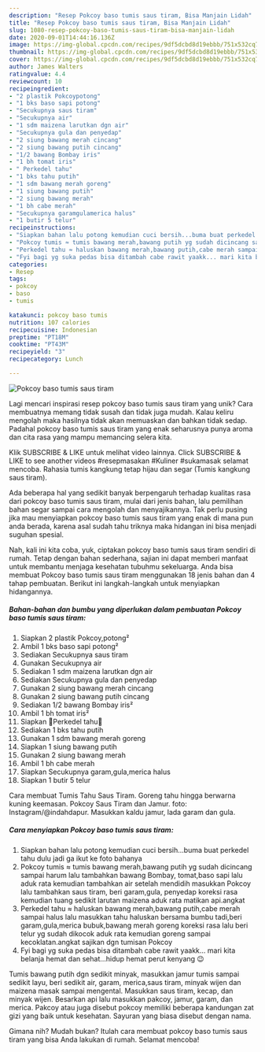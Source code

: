 ```yaml
---
description: "Resep Pokcoy baso tumis saus tiram, Bisa Manjain Lidah"
title: "Resep Pokcoy baso tumis saus tiram, Bisa Manjain Lidah"
slug: 1080-resep-pokcoy-baso-tumis-saus-tiram-bisa-manjain-lidah
date: 2020-09-01T14:44:16.136Z
image: https://img-global.cpcdn.com/recipes/9df5dcbd8d19ebbb/751x532cq70/pokcoy-baso-tumis-saus-tiram-foto-resep-utama.jpg
thumbnail: https://img-global.cpcdn.com/recipes/9df5dcbd8d19ebbb/751x532cq70/pokcoy-baso-tumis-saus-tiram-foto-resep-utama.jpg
cover: https://img-global.cpcdn.com/recipes/9df5dcbd8d19ebbb/751x532cq70/pokcoy-baso-tumis-saus-tiram-foto-resep-utama.jpg
author: James Walters
ratingvalue: 4.4
reviewcount: 10
recipeingredient:
- "2 plastik Pokcoypotong"
- "1 bks baso sapi potong"
- "Secukupnya saus tiram"
- "Secukupnya air"
- "1 sdm maizena larutkan dgn air"
- "Secukupnya gula dan penyedap"
- "2 siung bawang merah cincang"
- "2 siung bawang putih cincang"
- "1/2 bawang Bombay iris"
- "1 bh tomat iris"
- " Perkedel tahu"
- "1 bks tahu putih"
- "1 sdm bawang merah goreng"
- "1 siung bawang putih"
- "2 siung bawang merah"
- "1 bh cabe merah"
- "Secukupnya garamgulamerica halus"
- "1 butir 5 telur"
recipeinstructions:
- "Siapkan bahan lalu potong kemudian cuci bersih...buma buat perkedel tahu dulu jadi ga ikut ke foto bahanya"
- "Pokcoy tumis ≈ tumis bawang merah,bawang putih yg sudah dicincang sampai harum lalu tambahkan bawang Bombay, tomat,baso sapi lalu aduk rata kemudian tambahkan air setelah mendidih masukkan Pokcoy lalu tambahkan saus tiram, beri garam,gula, penyedap koreksi rasa kemudian tuang sedikit larutan maizena aduk rata matikan api.angkat"
- "Perkedel tahu ≈ haluskan bawang merah,bawang putih,cabe merah sampai halus lalu masukkan tahu haluskan bersama bumbu tadi,beri garam,gula,merica bubuk,bawang merah goreng koreksi rasa lalu beri telur yg sudah dikocok aduk rata kemudian goreng sampai kecoklatan.angkat sajikan dgn tumisan Pokcoy"
- "Fyi bagi yg suka pedas bisa ditambah cabe rawit yaakk... mari kita belanja hemat dan sehat...hidup hemat perut kenyang 😉"
categories:
- Resep
tags:
- pokcoy
- baso
- tumis

katakunci: pokcoy baso tumis 
nutrition: 107 calories
recipecuisine: Indonesian
preptime: "PT18M"
cooktime: "PT43M"
recipeyield: "3"
recipecategory: Lunch

---
```



![Pokcoy baso tumis saus tiram](https://img-global.cpcdn.com/recipes/9df5dcbd8d19ebbb/751x532cq70/pokcoy-baso-tumis-saus-tiram-foto-resep-utama.jpg)

Lagi mencari inspirasi resep pokcoy baso tumis saus tiram yang unik? Cara membuatnya memang tidak susah dan tidak juga mudah. Kalau keliru mengolah maka hasilnya tidak akan memuaskan dan bahkan tidak sedap. Padahal pokcoy baso tumis saus tiram yang enak seharusnya punya aroma dan cita rasa yang mampu memancing selera kita.

Klik SUBSCRIBE &amp; LIKE untuk melihat video lainnya. Click SUBSCRIBE &amp; LIKE to see another videos #resepmasakan #Kuliner #sukamasak selamat mencoba. Rahasia tumis kangkung tetap hijau dan segar (Tumis kangkung saus tiram).

Ada beberapa hal yang sedikit banyak berpengaruh terhadap kualitas rasa dari pokcoy baso tumis saus tiram, mulai dari jenis bahan, lalu pemilihan bahan segar sampai cara mengolah dan menyajikannya. Tak perlu pusing jika mau menyiapkan pokcoy baso tumis saus tiram yang enak di mana pun anda berada, karena asal sudah tahu triknya maka hidangan ini bisa menjadi suguhan spesial.


Nah, kali ini kita coba, yuk, ciptakan pokcoy baso tumis saus tiram sendiri di rumah. Tetap dengan bahan sederhana, sajian ini dapat memberi manfaat untuk membantu menjaga kesehatan tubuhmu sekeluarga. Anda bisa membuat Pokcoy baso tumis saus tiram menggunakan 18 jenis bahan dan 4 tahap pembuatan. Berikut ini langkah-langkah untuk menyiapkan hidangannya.

<!--inarticleads1-->

##### Bahan-bahan dan bumbu yang diperlukan dalam pembuatan Pokcoy baso tumis saus tiram:

1. Siapkan 2 plastik Pokcoy,potong²
1. Ambil 1 bks baso sapi potong²
1. Sediakan Secukupnya saus tiram
1. Gunakan Secukupnya air
1. Sediakan 1 sdm maizena larutkan dgn air
1. Sediakan Secukupnya gula dan penyedap
1. Gunakan 2 siung bawang merah cincang
1. Gunakan 2 siung bawang putih cincang
1. Sediakan 1/2 bawang Bombay iris²
1. Ambil 1 bh tomat iris²
1. Siapkan  🥚Perkedel tahu🥚
1. Sediakan 1 bks tahu putih
1. Gunakan 1 sdm bawang merah goreng
1. Siapkan 1 siung bawang putih
1. Gunakan 2 siung bawang merah
1. Ambil 1 bh cabe merah
1. Siapkan Secukupnya garam,gula,merica halus
1. Siapkan 1 butir 5 telur


Cara membuat Tumis Tahu Saus Tiram. Goreng tahu hingga berwarna kuning keemasan. Pokcoy Saus Tiram dan Jamur. foto: Instagram/@indahdapur. Masukkan kaldu jamur, lada garam dan gula. 

<!--inarticleads2-->

##### Cara menyiapkan Pokcoy baso tumis saus tiram:

1. Siapkan bahan lalu potong kemudian cuci bersih...buma buat perkedel tahu dulu jadi ga ikut ke foto bahanya
1. Pokcoy tumis ≈ tumis bawang merah,bawang putih yg sudah dicincang sampai harum lalu tambahkan bawang Bombay, tomat,baso sapi lalu aduk rata kemudian tambahkan air setelah mendidih masukkan Pokcoy lalu tambahkan saus tiram, beri garam,gula, penyedap koreksi rasa kemudian tuang sedikit larutan maizena aduk rata matikan api.angkat
1. Perkedel tahu ≈ haluskan bawang merah,bawang putih,cabe merah sampai halus lalu masukkan tahu haluskan bersama bumbu tadi,beri garam,gula,merica bubuk,bawang merah goreng koreksi rasa lalu beri telur yg sudah dikocok aduk rata kemudian goreng sampai kecoklatan.angkat sajikan dgn tumisan Pokcoy
1. Fyi bagi yg suka pedas bisa ditambah cabe rawit yaakk... mari kita belanja hemat dan sehat...hidup hemat perut kenyang 😉


Tumis bawang putih dgn sedikit minyak, masukkan jamur tumis sampai sedikit layu, beri sedikit air, garam, merica,saus tiram, minyak wijen dan maizena masak sampai mengental. Masukkan saus tiram, kecap, dan minyak wijen. Besarkan api lalu masukkan pakcoy, jamur, garam, dan merica. Pakcoy atau juga disebut pokcoy memiliki beberapa kandungan zat gizi yang baik untuk kesehatan. Sayuran yang biasa disebut dengan nama. 

Gimana nih? Mudah bukan? Itulah cara membuat pokcoy baso tumis saus tiram yang bisa Anda lakukan di rumah. Selamat mencoba!
